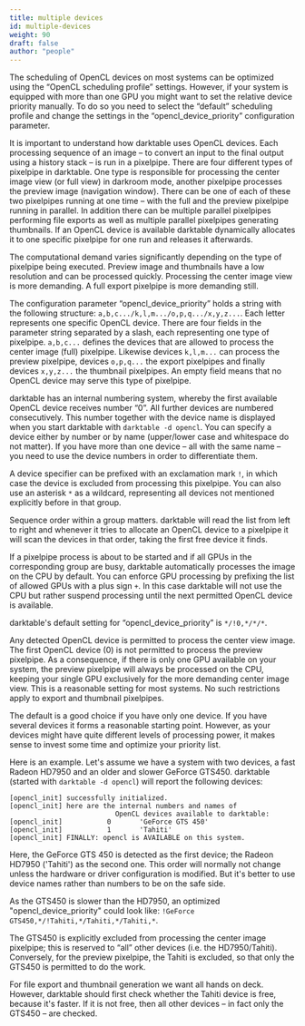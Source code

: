 ```yaml
---
title: multiple devices
id: multiple-devices
weight: 90
draft: false
author: "people"
---
```


The scheduling of OpenCL devices on most systems can be optimized using the “OpenCL scheduling profile” settings. However, if your system is equipped with more than one GPU you might want to set the relative device priority manually. To do so you need to select the “default” scheduling profile and change the settings in the “opencl\_device\_priority” configuration parameter.

It is important to understand how darktable uses OpenCL devices. Each processing sequence of an image – to convert an input to the final output using a history stack – is run in a pixelpipe. There are four different types of pixelpipe in darktable. One type is responsible for processing the center image view (or full view) in darkroom mode, another pixelpipe processes the preview image (navigation window). There can be one of each of these two pixelpipes running at one time – with the full and the preview pixelpipe running in parallel. In addition there can be multiple parallel pixelpipes performing file exports as well as multiple parallel pixelpipes generating thumbnails. If an OpenCL device is available darktable dynamically allocates it to one specific pixelpipe for one run and releases it afterwards.

The computational demand varies significantly depending on the type of pixelpipe being executed. Preview image and thumbnails have a low resolution and can be processed quickly. Processing the center image view is more demanding. A full export pixelpipe is more demanding still.

The configuration parameter “opencl\_device\_priority” holds a string with the following structure: `a,b,c.../k,l,m.../o,p,q.../x,y,z...`. Each letter represents one specific OpenCL device. There are four fields in the parameter string separated by a slash, each representing one type of pixelpipe. `a,b,c...` defines the devices that are allowed to process the center image (full) pixelpipe. Likewise devices `k,l,m...` can process the preview pixelpipe, devices `o,p,q...` the export pixelpipes and finally devices `x,y,z...` the thumbnail pixelpipes. An empty field means that no OpenCL device may serve this type of pixelpipe.

darktable has an internal numbering system, whereby the first available OpenCL device receives number “0”. All further devices are numbered consecutively. This number together with the device name is displayed when you start darktable with `darktable -d opencl`. You can specify a device either by number or by name (upper/lower case and whitespace do not matter). If you have more than one device – all with the same name – you need to use the device numbers in order to differentiate them.

A device specifier can be prefixed with an exclamation mark `!`, in which case the device is excluded from processing this pixelpipe. You can also use an asterisk `*` as a wildcard, representing all devices not mentioned explicitly before in that group.

Sequence order within a group matters. darktable will read the list from left to right and whenever it tries to allocate an OpenCL device to a pixelpipe it will scan the devices in that order, taking the first free device it finds.

If a pixelpipe process is about to be started and if all GPUs in the corresponding group are busy, darktable automatically processes the image on the CPU by default. You can enforce GPU processing by prefixing the list of allowed GPUs with a plus sign `+`. In this case darktable will not use the CPU but rather suspend processing until the next permitted OpenCL device is available.

darktable's default setting for “opencl\_device\_priority” is `*/!0,*/*/*`.

Any detected OpenCL device is permitted to process the center view image. The first OpenCL device (0) is not permitted to process the preview pixelpipe. As a consequence, if there is only one GPU available on your system, the preview pixelpipe will always be processed on the CPU, keeping your single GPU exclusively for the more demanding center image view. This is a reasonable setting for most systems. No such restrictions apply to export and thumbnail pixelpipes.

The default is a good choice if you have only one device. If you have several devices it forms a reasonable starting point. However, as your devices might have quite different levels of processing power, it makes sense to invest some time and optimize your priority list.

Here is an example. Let's assume we have a system with two devices, a fast Radeon HD7950 and an older and slower GeForce GTS450. darktable (started with `darktable -d opencl`) will report the following devices:

```
[opencl_init] successfully initialized.
[opencl_init] here are the internal numbers and names of
                          OpenCL devices available to darktable:
[opencl_init]           0       'GeForce GTS 450'
[opencl_init]           1       'Tahiti'
[opencl_init] FINALLY: opencl is AVAILABLE on this system.
```

Here, the GeForce GTS 450 is detected as the first device; the Radeon HD7950 ('Tahiti') as the second one. This order will normally not change unless the hardware or driver configuration is modified. But it's better to use device names rather than numbers to be on the safe side.

As the GTS450 is slower than the HD7950, an optimized "opencl_device_priority" could look like: `!GeForce GTS450,*/!Tahiti,*/Tahiti,*/Tahiti,*`.

The GTS450 is explicitly excluded from processing the center image pixelpipe; this is reserved to “all” other devices (i.e. the HD7950/Tahiti). Conversely, for the preview pixelpipe, the Tahiti is excluded, so that only the GTS450 is permitted to do the work.

For file export and thumbnail generation we want all hands on deck. However, darktable should first check whether the Tahiti device is free, because it's faster. If it is not free, then all other devices – in fact only the GTS450 – are checked.
